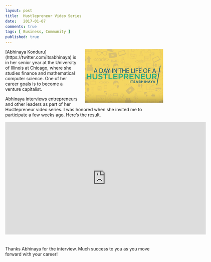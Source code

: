 ```yaml
---
layout: post
title:  Hustlepreneur Video Series
date:   2017-01-07
comments: true
tags: [ Business, Community ]
published: true
---
```


<img style="margin-left:20px" width="250" src="/images/hustlepreneur.jpg" alt="Hustlepreneur Video Series" align="right">
[Abhinaya Konduru](https://twitter.com/itsabhinaya) is in her senior year at the University of Illinois at Chicago, where she studies finance and mathematical computer science. One of her career goals is to become a venture capitalist.

Abhinaya interviews entrepreneurs and other leaders as part of her Hustlepreneur video series. I was honored when she invited me to participate a few weeks ago. Here’s the result.
<!--more-->

<div class="video-container">
<iframe width="640" height="360" src="https://www.youtube.com/embed/LH07mU9eibY?rel=0" frameborder="0" allowfullscreen></iframe>
</div>
<br/>&nbsp;<br/>
Thanks Abhinaya for the interview. Much success to you as you move forward with your career!
